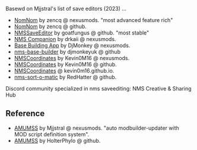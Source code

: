 

Basewd on Mjjstral's list of save editors (2023) ...

- [NomNom](https://www.nexusmods.com/nomanssky/mods/1566) by zencq @ nexusmods. "most advanced feature rich"
- [NomNom](https://github.com/zencq/NomNom) by zencq @ github.
- [NMSSaveEditor](https://github.com/goatfungus/NMSSaveEditor) by goatfungus @ github. "most stable"
- [NMS Companion](https://www.nexusmods.com/nomanssky/mods/1879) by drkaii @ nexusmods.
- [Base Building App](https://www.nexusmods.com/nomanssky/mods/2598) by DjMonkey @ nexusmods.
- [nms-base-builder](https://github.com/djmonkeyuk/nms-base-builder) by djmonkeyuk @ github
- [NMSCoordinates](https://www.nexusmods.com/nomanssky/mods/1312) by Kevin0M16 @ nexusmods.
- [NMSCoordinates](https://github.com/Kevin0M16/NMSCoordinates) by Kevin0M16 @ github.
- [NMSCoordinates](https://kevin0m16.github.io/NMSCoordinates/) @ kevin0m16.github.io.
- [nms-sort-o-matic](https://github.com/RedHatter/nms-sort-o-matic) by RedHatter @ github.


Discord community specialized in nms saveediting: NMS Creative & Sharing Hub

## Reference

- [AMUMSS](https://www.nexusmods.com/nomanssky/mods/957) by Mjjstral @ nexusmods. "auto modbuilder-updater with MOD script definition system".
- [AMUMSS](https://github.com/HolterPhylo/AMUMSS) by HolterPhylo @ github.
